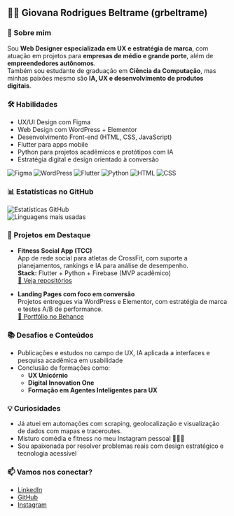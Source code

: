 
## 👩‍💻 Giovana Rodrigues Beltrame (grbeltrame)

### 🎯 Sobre mim
Sou **Web Designer especializada em UX e estratégia de marca**, com atuação em projetos para **empresas de médio e grande porte**, além de **empreendedores autônomos**.  
Também sou estudante de graduação em  **Ciência da Computação**, mas minhas paixões mesmo são **IA, UX e desenvolvimento de produtos digitais**.

### 🛠 Habilidades
- UX/UI Design com Figma  
- Web Design com WordPress + Elementor  
- Desenvolvimento Front-end (HTML, CSS, JavaScript)  
- Flutter para apps mobile  
- Python para projetos acadêmicos e protótipos com IA  
- Estratégia digital e design orientado à conversão

![Figma](https://img.shields.io/badge/-Figma-F24E1E?logo=figma)
![WordPress](https://img.shields.io/badge/-WordPress-21759B?logo=wordpress)
![Flutter](https://img.shields.io/badge/-Flutter-02569B?logo=flutter)
![Python](https://img.shields.io/badge/-Python-3776AB?logo=python)
![HTML](https://img.shields.io/badge/-HTML5-E34F26?logo=html5)
![CSS](https://img.shields.io/badge/-CSS3-1572B6?logo=css3)

### 📊 Estatísticas no GitHub

![Estatísticas GitHub](https://github-readme-stats.vercel.app/api?username=grbeltrame&show_icons=true&theme=default)  
![Linguagens mais usadas](https://github-readme-stats.vercel.app/api/top-langs/?username=grbeltrame&layout=compact&theme=default)

### 🚀 Projetos em Destaque

- **Fitness Social App (TCC)**  
  App de rede social para atletas de CrossFit, com suporte a planejamentos, rankings e IA para análise de desempenho.  
  **Stack:** Flutter + Python + Firebase (MVP acadêmico)  
  [🔗 Veja repositórios](https://github.com/grbeltrame?tab=repositories)

- **Landing Pages com foco em conversão**  
  Projetos entregues via WordPress e Elementor, com estratégia de marca e testes A/B de performance.  
  [🔗 Portfólio no Behance](https://www.behance.net/)

### 📚 Desafios e Conteúdos

- Publicações e estudos no campo de UX, IA aplicada a interfaces e pesquisa acadêmica em usabilidade
- Conclusão de formações como:
  - **UX Unicórnio**
  - **Digital Innovation One**
  - **Formação em Agentes Inteligentes para UX**

### 💡 Curiosidades

- Já atuei em automações com scraping, geolocalização e visualização de dados com mapas e traceroutes.
- Misturo comédia e fitness no meu Instagram pessoal 🤸‍♀️😄
- Sou apaixonada por resolver problemas reais com design estratégico e tecnologia acessível

### 📫 Vamos nos conectar?

- [LinkedIn](https://linkedin.com/in/grbeltrame)
- [GitHub](https://github.com/grbeltrame)
- [Instagram](https://instagram.com/seuusercasoqueira)
